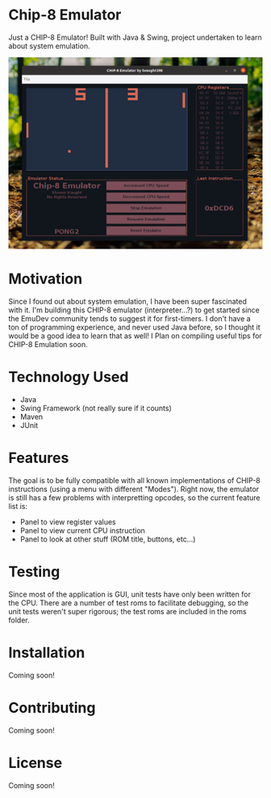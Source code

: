 # Chip-8 Emulator

Just a CHIP-8 Emulator! Built with Java & Swing, project undertaken to learn about system emulation.


![Screenshot of Emulator](media/CHIP8Emulator.png)

# Motivation

Since I found out about system emulation, I have been super fascinated with it. I'm building this CHIP-8 emulator (interpreter...?) to get started since the EmuDev community tends to suggest it for first-timers. I don't have a ton of programming experience, and never used Java before, so I thought it would be a good idea to learn that as well! I Plan on compiling useful tips for CHIP-8 Emulation soon.

# Technology Used

- Java
- Swing Framework (not really sure if it counts)
- Maven
- JUnit 

# Features

The goal is to be fully compatible with all known implementations of CHIP-8 instructions (using a menu with different "Modes"). Right now, the emulator is still has a few problems with interpretting opcodes, so the current feature list is:
- Panel to view register values
- Panel to view current CPU instruction
- Panel to look at other stuff (ROM title, buttons, etc...)

# Testing

Since most of the application is GUI, unit tests have only been written for the CPU. There are a number of test roms to facilitate debugging, so the unit tests weren't super rigorous; the test roms are included in the roms folder.

# Installation

Coming soon!

# Contributing

Coming soon!

# License

Coming soon!